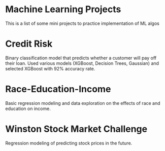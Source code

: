 # Machine Learning Projects

This is a list of some mini projects to practice implementation of ML algos


# Credit Risk

Binary classification model that predicts whether a customer will pay off their loan. Used various models (XGBoost, Decision Trees, Gaussian) and selected XGBoost with 92% accuracy rate. 

# Race-Education-Income

Basic regression modeling and data exploration on the effects of race and education on income.

# Winston Stock Market Challenge

Regression modeling of predicting stock prices in the future.
